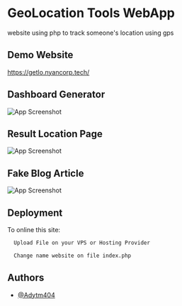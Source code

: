 
# GeoLocation Tools WebApp

website using php to track someone's location using gps


## Demo Website

https://getlo.nyancorp.tech/


## Dashboard Generator

![App Screenshot](https://i.ibb.co/7nKKcTh/Cuplikan-layar-2022-10-12-000425.png)


## Result Location Page

![App Screenshot](https://i.ibb.co/c3fPNL7/Cuplikan-layar-2022-10-12-000500.png)

## Fake Blog Article

![App Screenshot](https://i.ibb.co/61vMNNq/Cuplikan-layar-2022-10-12-000510.png)


## Deployment

To online this site: 

```bash
  Upload File on your VPS or Hosting Provider
```
```bash
  Change name website on file index.php
```


## Authors

- [@Adytm404](https://github.com/Adytm404/)


